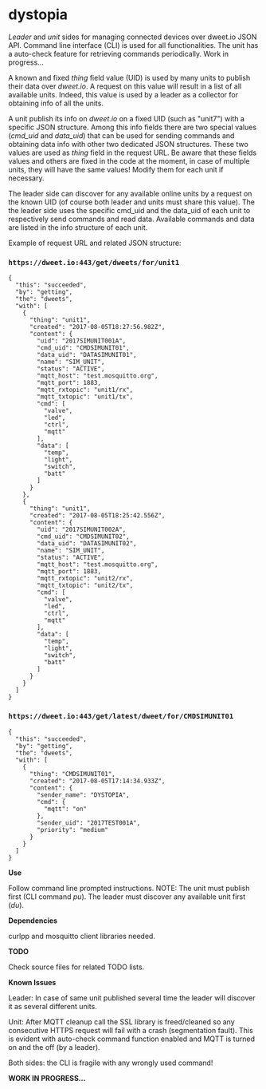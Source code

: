 # dystopia
*Leader* and *unit* sides for managing connected devices over dweet.io JSON API.
Command line interface (CLI) is used for all functionalities. The unit has a auto-check feature for retrieving commands periodically.
Work in progress...

A known and fixed *thing* field value (UID) is used by many units to publish their data over *dweet.io*. A request on this value will result in a list of all available units. Indeed, this value is used by a leader as a collector for obtaining info of all the units. 

A unit publish its info on *dweet.io* on a fixed UID (such as "unit7") with a specific JSON structure. Among this info fields there are two special values (*cmd_uid* and *data_uid*) that can be used for sending commands and obtaining data info with other two dedicated JSON structures. These two values are used as *thing* field in the request URL. Be aware that these fields values and others are fixed in the code at the moment, in case of multiple units, they will have the same values! Modify them for each unit if necessary.
 
The leader side can discover for any available online units by a request on the known UID (of course both leader and units must share this value). The the leader side uses the specific cmd_uid and the data_uid of each unit to respectively send commands and read data. Available commands and data are listed in the info structure of each unit.

Example of request URL and related JSON structure:

### `https://dweet.io:443/get/dweets/for/unit1`

```
{
  "this": "succeeded",
  "by": "getting",
  "the": "dweets",
  "with": [
    {
      "thing": "unit1",
      "created": "2017-08-05T18:27:56.982Z",
      "content": {
        "uid": "2017SIMUNIT001A",
        "cmd_uid": "CMDSIMUNIT01",
        "data_uid": "DATASIMUNIT01",
        "name": "SIM_UNIT",
        "status": "ACTIVE",
        "mqtt_host": "test.mosquitto.org",
        "mqtt_port": 1883,
        "mqtt_rxtopic": "unit1/rx",
        "mqtt_txtopic": "unit1/tx",
        "cmd": [
          "valve",
          "led",
          "ctrl",
          "mqtt"
        ],
        "data": [
          "temp",
          "light",
          "switch",
          "batt"
        ]
      }
    },
    {
      "thing": "unit1",
      "created": "2017-08-05T18:25:42.556Z",
      "content": {
        "uid": "2017SIMUNIT002A",
        "cmd_uid": "CMDSIMUNIT02",
        "data_uid": "DATASIMUNIT02",
        "name": "SIM_UNIT",
        "status": "ACTIVE",
        "mqtt_host": "test.mosquitto.org",
        "mqtt_port": 1883,
        "mqtt_rxtopic": "unit2/rx",
        "mqtt_txtopic": "unit2/tx",
        "cmd": [
          "valve",
          "led",
          "ctrl",
          "mqtt"
        ],
        "data": [
          "temp",
          "light",
          "switch",
          "batt"
        ]
      }
    }
  ]
}
```

### `https://dweet.io:443/get/latest/dweet/for/CMDSIMUNIT01`

```
{
  "this": "succeeded",
  "by": "getting",
  "the": "dweets",
  "with": [
    {
      "thing": "CMDSIMUNIT01",
      "created": "2017-08-05T17:14:34.933Z",
      "content": {
        "sender_name": "DYSTOPIA",
        "cmd": {
          "mqtt": "on"
        },
        "sender_uid": "2017TEST001A",
        "priority": "medium"
      }
    }
  ]
}
```

**Use**

Follow command line prompted instructions. 
NOTE: The unit must publish first (CLI command *pu*). The leader must discover any available unit first (*du*). 


**Dependencies**

curlpp and mosquitto client libraries needed.


**TODO**

Check source files for related TODO lists.


**Known Issues**

Leader: In case of same unit published several time the leader will discover it as several different units.

Unit: After MQTT cleanup call the SSL library is freed/cleaned so any consecutive HTTPS request will fail with a crash (segmentation fault). This is evident with auto-check command function enabled and MQTT is turned on and the off (by a leader).

Both sides: the CLI is fragile with any wrongly used command!


**WORK IN PROGRESS...**


